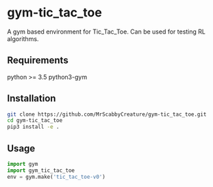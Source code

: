 # gym-tic_tac_toe
A gym based environment for Tic_Tac_Toe. Can be used for testing RL algorithms.

## Requirements
python >= 3.5
python3-gym 

## Installation
```bash
git clone https://github.com/MrScabbyCreature/gym-tic_tac_toe.git
cd gym-tic_tac_toe
pip3 install -e .
```
## Usage
```python
import gym
import gym_tic_tac_toe
env = gym.make('tic_tac_toe-v0')
```
